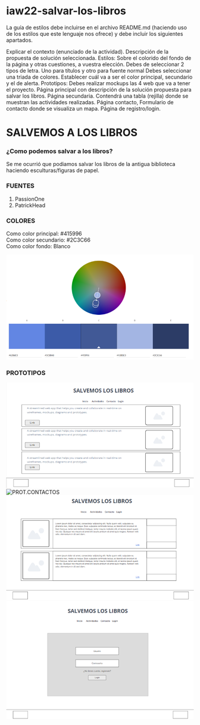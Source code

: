 # iaw22-salvar-los-libros

La guía de estilos debe incluirse en el archivo README.md (haciendo uso de los estilos que este lenguaje nos ofrece) y debe incluir los siguientes apartados.

Explicar el contexto (enunciado de la actividad). Descripción de la propuesta de solución seleccionada.
Estilos: Sobre el colorido del fondo de la página y otras cuestiones, a vuestra elección.
Debes de seleccionar 2 tipos de letra. Uno para títulos y otro para fuente normal
Debes seleccionar una triada de colores. Establecer cuál va a ser el color principal, secundario y el de alerta.
Prototipos: Debes realizar mockups las 4 web que va a tener el proyecto.
Página principal con descripción de la solución propuesta para salvar los libros.
Página secundaria. Contendrá una tabla (rejilla) donde se muestran las actividades realizadas.
Página contacto, Formulario de contacto donde se visualiza un mapa.
Página de registro/login.

# SALVEMOS A LOS LIBROS

### ¿Como podemos salvar a los libros?

Se me ocurrió que podiamos salvar los libros de la antigua biblioteca haciendo esculturas/figuras de papel.

### FUENTES

1. PassionOne
2. PatrickHead

### COLORES 

Como color principal: #415996 <br>
Como color secundario: #2C3C66 <br>
Como color fondo: Blanco

![COLORES](./assets/images/COLORES(2).png)

### PROTOTIPOS

![PROT.INDEX](./prototipos/Inicio.png)
![PROT.CONTACTOS](./prototipos/contactos.png)
![PROT.ACTIVIDADES](./prototipos/actividades.png)
![PROT.LOGIN](./prototipos/login.png)
